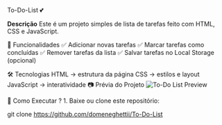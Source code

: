 To-Do-List 💕

**Descrição**
Este é um projeto simples de lista de tarefas feito com HTML, CSS e JavaScript.

🚀 Funcionalidades
✅ Adicionar novas tarefas
✅ Marcar tarefas como concluídas
✅ Remover tarefas da lista
✅ Salvar tarefas no Local Storage (opcional)

🛠️ Tecnologias
HTML → estrutura da página
CSS → estilos e layout
JavaScript → interatividade
📷 Prévia do Projeto
![To-Do List Preview](https://exemplo.com/preview.png)


🏃 Como Executar ?
1️. Baixe ou clone este repositório:

git clone  https://github.com/domeneghettii/To-Do-List